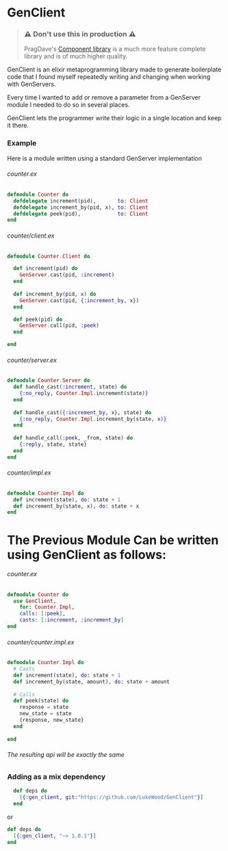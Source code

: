 # GenClient

> ### ⚠ Don't use this in production ⚠
>
> PragDave's [Component library](https://github.com/pragdave/component) is a much more feature complete library and is of much higher quality.

GenClient is an elixir metaprogramming library made to generate boilerplate code that I found myself repeatedly writing and changing when working with GenServers.

Every time I wanted to add or remove a parameter from a GenServer module I needed to do so in several places.

GenClient lets the programmer write their logic in a single location and keep it there.

### Example
Here is a module written using a standard GenServer implementation

###### counter.ex
```elixir
defmodule Counter do
  defdelegate increment(pid),       to: Client
  defdelegate increment_by(pid, x), to: Client
  defdelegate peek(pid),            to: Client
end
```
###### counter/client.ex
```elixir
defmodule Counter.Client do

  def increment(pid) do
    GenServer.cast(pid, :increment)
  end
  
  def increment_by(pid, x) do
    GenServer.cast(pid, {:increment_by, x})
  end

  def peek(pid) do
    GenServer.call(pid, :peek)
  end

end
```
###### counter/server.ex
```elixir
defmodule Counter.Server do
  def handle_cast(:increment, state) do
    {:no_reply, Counter.Impl.increment(state)}
  end
  
  def handle_cast({:increment_by, x}, state) do
    {:no_reply, Counter.Impl.increment_by(state, x)}
  end
  
  def handle_call(:peek, _from, state) do
    {:reply, state, state}
  end
end
```
###### counter/impl.ex
```elixir
defmodule Counter.Impl do
  def increment(state), do: state + 1
  def increment_by(state, x), do: state + x
end
```
# The Previous Module Can be written using GenClient as follows:

###### counter.ex
```elixir
defmodule Counter do
  use GenClient,
    for: Counter.Impl,
    calls: [:peek],
    casts: [:increment, :increment_by]
end
```
###### counter/counter.impl.ex
```elixir
defmodule Counter.Impl do
  # Casts
  def increment(state), do: state + 1
  def increment_by(state, amount), do: state + amount
  
  # Calls
  def peek(state) do
    response = state
    new_state = state
    {response, new_state}
  end
  
end
```

###### The resulting api will be exactly the same

### Adding as a mix dependency
```elixir
  def deps do
    [{:gen_client, git:"https://github.com/LukeWood/GenClient"}]
  end
```
or
```elixir
def deps do
  [{:gen_client, "~> 1.0.1"}]
end
```
